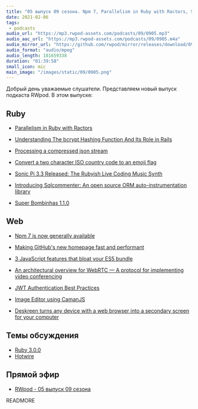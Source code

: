 ```yaml
---
title: "05 выпуск 09 сезона. Npm 7, Parallelism in Ruby with Ractors, Super Bombinhas 1.1.0, CamanJS, Deskreen и прочее"
date: 2021-02-06
tags:
 - podcasts
audio_url: "https://mp3.rwpod-assets.com/podcasts/09/0905.mp3"
audio_aac_url: "https://mp3.rwpod-assets.com/podcasts/09/0905.m4a"
audio_mirror_url: "https://github.com/rwpod/mirror/releases/download/09.05/0905.mp3"
audio_format: "audio/mpeg"
audio_length: 101659338
duration: "01:39:58"
small_icon: mic
main_image: "/images/static/09/0905.png"
---
```


Добрый день уважаемые слушатели. Представляем новый выпуск подкаста RWpod. В этом выпуске:

## Ruby

 - [Parallelism in Ruby with Ractors](https://lbarasti.com/post/ruby_ractor/)
 - [Understanding The bcrypt Hashing Function And Its Role in Rails](https://emmanuelhayford.com/understanding-the-bcrypt-hashing-function-and-its-role-in-rails/)
 - [Processing a compressed json stream](https://dojo4.com/blog/processing-a-compressed-json-feed)
 - [Convert a two character ISO country code to an emoji flag](https://andycroll.com/ruby/convert-iso-country-code-to-emoji-flag/)


 - [Sonic Pi 3.3 Released: The Rubyish Live Coding Music Synth](https://github.com/sonic-pi-net/sonic-pi/releases/tag/v3.3.0)
 - [Introducing Sqlcommenter: An open source ORM auto-instrumentation library](https://cloud.google.com/blog/topics/developers-practitioners/introducing-sqlcommenter-open-source-orm-auto-instrumentation-library)
 - [Super Bombinhas 1.1.0](https://github.com/victords/super-bombinhas)

## Web

 - [Npm 7 is now generally available](https://github.blog/2021-02-02-npm-7-is-now-generally-available/)
 - [Making GitHub's new homepage fast and performant](https://github.blog/2021-01-29-making-githubs-new-homepage-fast-and-performant/)
 - [3 JavaScript features that bloat your ES5 bundle](https://dev.to/alekseiberezkin/3-javascript-features-that-bloat-your-es5-bundle-3aoa)
 - [An architectural overview for WebRTC — A protocol for implementing video conferencing](https://eytanmanor.medium.com/an-architectural-overview-for-web-rtc-a-protocol-for-implementing-video-conferencing-e2a914628d0e)


 - [JWT Authentication Best Practices](https://blog.asayer.io/jwt-authentication-best-practices)
 - [Image Editor using CamanJS](https://piyushsinha.tech/image-editor-using-camanjs)
 - [Deskreen turns any device with a web browser into a secondary screen for your computer](https://github.com/pavlobu/deskreen)

## Темы обсуждения

 - [Ruby 3.0.0](https://www.ruby-lang.org/en/news/2020/12/25/ruby-3-0-0-released/)
 - [Hotwire](https://hotwire.dev/)

## Прямой эфир

 - [RWpod - 05 выпуск 09 сезона](https://www.youtube.com/watch?v=2GiJdmjXfpk)

READMORE
